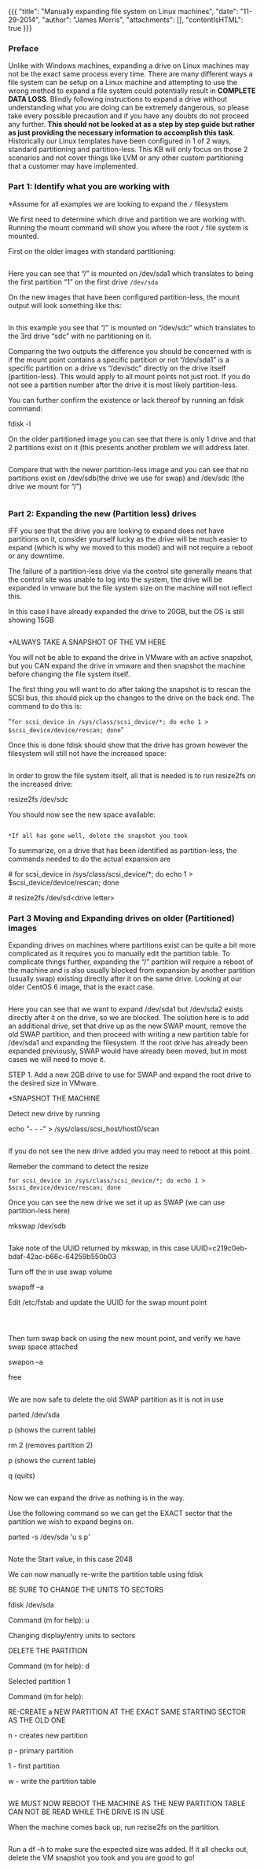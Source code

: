 {{{
  "title": "Manually expanding file system on Linux machines",
  "date": "11-29-2014",
  "author": "James Morris",
  "attachments": [],
  "contentIsHTML": true
}}}

<h3>Preface</h3>
</p>
<p>Unlike with Windows machines, expanding a drive on Linux machines may not be the exact same process every time. There are many different ways a file system can be setup on a Linux machine and attempting to use the wrong method to expand a file system could potentially result in <strong>COMPLETE DATA LOSS</strong>. Blindly following instructions to expand a drive without understanding what you are doing can be extremely dangerous, so please take every possible precaution and if you have any doubts do not proceed any further. <strong>This should not be looked at as a step by step guide but rather as just providing the necessary information to accomplish this task</strong>. Historically our Linux templates have been configured in 1 of 2 ways, standard partitioning and partition-less. This KB will only focus on those 2 scenarios and not cover things like LVM or any other custom partitioning that a customer may have implemented.</p>


<h3>Part 1: Identify what you are working with</h3>

<p>*Assume for all examples we are looking to expand the <code>/</code> filesystem</p>
<p>We first need to determine which drive and partition we are working with. Running the mount command will show you where the root <code>/</code> file system is mounted.</p>
<p>First on the older images with standard partitioning:</p>
<p><img src="../images/manually-expand-linux-1.png" alt /></p>
<p>Here you can see that “/” is mounted on /dev/sda1 which translates to being the first partition “1” on the first drive <code>/dev/sda</code> </p>


<p>On the new images that have been configured partition-less, the mount output will look something like this:</p>
<p><img src="../images/manually-expand-linux-2.png" alt />
</p>
<p>In this example you see that “/” is mounted on “/dev/sdc” which translates to the 3rd drive “sdc” with no partitioning on it. </p>
<p>Comparing the two outputs the difference you should be concerned with is if the mount point contains a specific partition or not “/dev/sda1” is a specific partition on a drive vs “/dev/sdc” directly on the drive itself (partition-less). This would
  apply to all mount points not just root. If you do not see a partition number after the drive it is most likely partition-less.</p>
<p>You can further confirm the existence or lack thereof by running an fdisk command:</p>
<p>fdisk -l</p>
<p>On the older partitioned image you can see that there is only 1 drive and that 2 partitions exist on it (this presents another problem we will address later.</p>
<p><img src="../images/manually-expand-linux-3.png" alt />
</p>

<p>Compare that with the newer partition-less image and you can see that no partitions exist on /dev/sdb(the drive we use for swap) and /dev/sdc (the drive we mount for “/”)</p>
<p><img  src="../images/manually-expand-linux-4.png" alt />
</p>

<h3>Part 2: Expanding the new (Partition less) drives</h3>

<p>IFF you see that the drive you are looking to expand does not have partitions on it, consider yourself lucky as the drive will be much easier to expand (which is why we moved to this model) and will not require a reboot or any downtime.</p>
<p>The failure of a partition-less drive via the control site generally means that the control site was unable to log into the system, the drive will be expanded in vmware but the file system size on the machine will not reflect this. </p>
<p>In this case I have already expanded the drive to 20GB, but the OS is still showing 15GB </p>
<p><img src="../images/manually-expand-linux-5.png" alt />
</p>
<p>*ALWAYS TAKE A SNAPSHOT OF THE VM HERE</p>
<p>You will not be able to expand the drive in VMware with an active snapshot, but you CAN expand the drive in vmware and then snapshot the machine before changing the file system itself.</p>
<p>The first thing you will want to do after taking the snapshot is to rescan the SCSI bus, this should pick up the changes to the drive on the back end. The command to do this is:</p>
<p>“<code>for scsi_device in /sys/class/scsi_device/*; do echo 1 &gt; $scsi_device/device/rescan; done</code>”</p>
<p>Once this is done fdisk should show that the drive has grown however the filesystem will still not have the increased space:</p>
<p><img src="../images/manually-expand-linux-6.png" alt />
</p>


<p>In order to grow the file system itself, all that is needed is to run resize2fs on the increased drive:</p>
<p>resize2fs /dev/sdc</p>
<p>You should now see the new space available:</p>
<p><img src="../images/manually-expand-linux-7.png" alt />
</p>
<p><code>*If all has gone well, delete the snapshot you took</code>
</p>
<p>To summarize, on a drive that has been identified as partition-less, the commands needed to do the actual expansion are</p>
<p># for scsi_device in /sys/class/scsi_device/*; do echo 1 &gt; $scsi_device/device/rescan; done</p>
<p># resize2fs /dev/sd&lt;drive letter&gt;</p>


<h3>Part 3 Moving and Expanding drives on older (Partitioned) images</h3>
<p>Expanding drives on machines where partitions exist can be quite a bit more complicated as it requires you to manually edit the partition table. To complicate things further, expanding the “/” partition will require a reboot of the machine and is also usually blocked from expansion by another partition (usually swap) existing directly after it on the same drive. Looking at our older CentOS 6 image, that is the exact case.</p>
<p><img src="../images/manually-expand-linux-8.png" alt />
</p>

<p>Here you can see that we want to expand /dev/sda1 but /dev/sda2 exists directly after it on the drive, so we are blocked. The solution here is to add an additional drive, set that drive up as the new SWAP mount, remove the old SWAP partition, and then proceed with writing a new partition table for /dev/sda1 and expanding the filesystem. If the root drive has already been expanded previously, SWAP would have already been moved, but in most cases we will need to move it.</p>
<p>STEP 1. Add a new 2GB drive to use for SWAP and expand the root drive to the desired size in VMware.</p>
<p>*SNAPSHOT THE MACHINE</p>
<p>Detect new drive by running</p>
<p>echo "- - -" &gt; /sys/class/scsi_host/host0/scan</p>
<p><img src="../images/manually-expand-linux-9.png" alt />
</p>

<p>If you do not see the new drive added you may need to reboot at this point.</p>
<p>Remeber the command to detect the resize</p>
<pre><code>for scsi_device in /sys/class/scsi_device/*; do echo 1 &gt; $scsi_device/device/rescan; done</code></pre>

<p>Once you can see the new drive we set it up as SWAP (we can use partition-less here) </p>
<p>mkswap /dev/sdb</p>
<p><img src="../images/manually-expand-linux-10.png" alt />
</p>


<p>Take note of the UUID returned by mkswap, in this case UUID=c219c0eb-bdaf-42ac-b66c-64259b550b03</p>
<p>Turn off the in use swap volume</p>
<p>swapoff –a</p>
<p>Edit /etc/fstab and update the UUID for the swap mount point</p>
<p><img src="../images/manually-expand-linux-11.png" alt /></p>
<p><img src="../images/manually-expand-linux-12.png" alt />
</p>
<p><img src="../images/manually-expand-linux-13.png" alt />
</p>

<p>Then turn swap back on using the new mount point, and verify we have swap space attached</p>
<p>swapon –a</p>
<p>free</p>
<p><img src="../images/manually-expand-linux-14.png" alt />
</p>


<p>We are now safe to delete the old SWAP partition as it is not in use</p>
<p>parted /dev/sda</p>
<p>p (shows the current table)</p>
<p>rm 2 (removes partition 2)</p>
<p>p (shows the current table)</p>
<p>q (quits)</p>
<p><img src="../images/manually-expand-linux-15.png" alt />
</p>

<p>Now we can expand the drive as nothing is in the way.</p>
<p>Use the following command so we can get the EXACT sector that the partition we wish to expand begins on.</p>
<p>parted -s /dev/sda 'u s p'</p>
<p><img src="../images/manually-expand-linux-16.png" alt />
</p>

<p>Note the Start value, in this case 2048</p>
<p>We can now manually re-write the partition table using fdisk</p>
<p>BE SURE TO CHANGE THE UNITS TO SECTORS</p>
<p>fdisk /dev/sda</p>
<p>Command (m for help): u</p>
<p>Changing display/entry units to sectors</p>
<p>DELETE THE PARTITION</p>
<p>Command (m for help): d</p>
<p>Selected partition 1</p>
<p>Command (m for help):</p>

<p>RE-CREATE a NEW PARTITION AT THE EXACT SAME STARTING SECTOR AS THE OLD ONE</p>
<p>n - creates new partition</p>
<p>p - primary partition</p>
<p>1 - first partition</p>
<p>w - write the partition table</p>

<p><img src="../images/manually-expand-linux-17.png" alt />
</p>

<p>WE MUST NOW REBOOT THE MACHINE AS THE NEW PARTITION TABLE CAN NOT BE READ WHILE THE DRIVE IS IN USE</p>
<p>When the machine comes back up, run rezise2fs on the partition.</p>
<p><img src="../images/manually-expand-linux-18.png" alt />
</p>
<p>Run a df –h to make sure the expected size was added. If it all checks out, delete the VM snapshot you took and you are good to go!</p>
